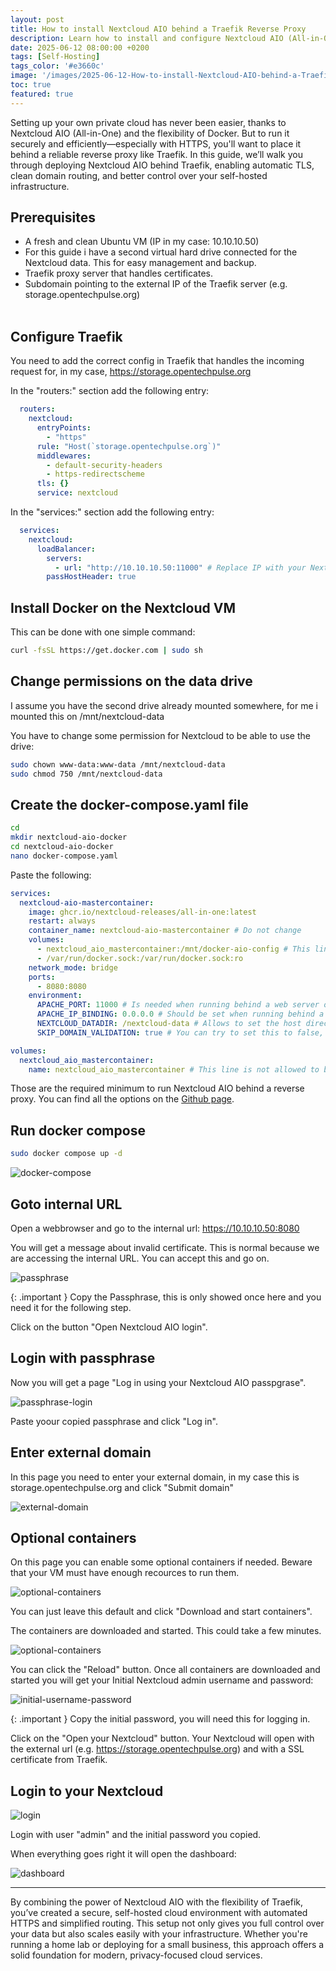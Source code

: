 ```yaml
---
layout: post
title: How to install Nextcloud AIO behind a Traefik Reverse Proxy
description: Learn how to install and configure Nextcloud AIO (All-in-One) behind a Traefik reverse proxy using Docker.
date: 2025-06-12 08:00:00 +0200
tags: [Self-Hosting]
tags_color: '#e3660c'
image: '/images/2025-06-12-How-to-install-Nextcloud-AIO-behind-a-Traefik-Reverse-Proxy/Preview.png'
toc: true
featured: true
---
```


Setting up your own private cloud has never been easier, thanks to Nextcloud AIO (All-in-One) and the flexibility of Docker. But to run it securely and efficiently—especially with HTTPS, you'll want to place it behind a reliable reverse proxy like Traefik. In this guide, we’ll walk you through deploying Nextcloud AIO behind Traefik, enabling automatic TLS, clean domain routing, and better control over your self-hosted infrastructure.

## **Prerequisites**

* A fresh and clean Ubuntu VM (IP in my case: 10.10.10.50)
* For this guide i have a second virtual hard drive connected for the Nextcloud data. This for easy management and backup.
* Traefik proxy server that handles certificates.
* Subdomain pointing to the external IP of the Traefik server (e.g. storage.opentechpulse.org)
<br><br>

## **Configure Traefik**

You need to add the correct config in Traefik that handles the incoming request for, in my case, https://storage.opentechpulse.org

In the "routers:" section add the following entry:

```yaml
  routers:
    nextcloud:
      entryPoints:
        - "https"
      rule: "Host(`storage.opentechpulse.org`)"
      middlewares:
        - default-security-headers
        - https-redirectscheme
      tls: {}
      service: nextcloud
```

In the "services:" section add the following entry:

```yaml
  services:
    nextcloud:
      loadBalancer:
        servers:
          - url: "http://10.10.10.50:11000" # Replace IP with your Nextcloud VM
        passHostHeader: true
```

## **Install Docker on the Nextcloud VM**

This can be done with one simple command:

```bash
curl -fsSL https://get.docker.com | sudo sh
```

## **Change permissions on the data drive**

I assume you have the second drive already mounted somewhere, for me i mounted this on /mnt/nextcloud-data

You have to change some permission for Nextcloud to be able to use the drive:

```bash
sudo chown www-data:www-data /mnt/nextcloud-data
sudo chmod 750 /mnt/nextcloud-data
```

## **Create the docker-compose.yaml file**

```bash
cd
mkdir nextcloud-aio-docker
cd nextcloud-aio-docker
nano docker-compose.yaml
```

Paste the following:

```yaml
services:
  nextcloud-aio-mastercontainer:
    image: ghcr.io/nextcloud-releases/all-in-one:latest
    restart: always
    container_name: nextcloud-aio-mastercontainer # Do not change
    volumes:
      - nextcloud_aio_mastercontainer:/mnt/docker-aio-config # This line is not allowed to be changed as otherwise the built-in backup solution will not work
      - /var/run/docker.sock:/var/run/docker.sock:ro
    network_mode: bridge
    ports:
      - 8080:8080
    environment:
      APACHE_PORT: 11000 # Is needed when running behind a web server or reverse proxy
      APACHE_IP_BINDING: 0.0.0.0 # Should be set when running behind a web server or reverse proxy
      NEXTCLOUD_DATADIR: /nextcloud-data # Allows to set the host directory for Nextcloud's datadir.
      SKIP_DOMAIN_VALIDATION: true # You can try to set this to false, but with a reverse proxy this might fail

volumes:
  nextcloud_aio_mastercontainer:
    name: nextcloud_aio_mastercontainer # This line is not allowed to be changed as otherwise the built-in backup solution will not work
```

Those are the required minimum to run Nextcloud AIO behind a reverse proxy. You can find all the options on the <a href="https://github.com/nextcloud/all-in-one/blob/main/compose.yaml" target="_blank">Github page</a>.

## **Run docker compose**

```bash
sudo docker compose up -d
```

![docker-compose](/images/2025-06-12-How-to-install-Nextcloud-AIO-behind-a-Traefik-Reverse-Proxy/1-nextcloud-aio-docker-compose.png)

## **Goto internal URL**

Open a webbrowser and go to the internal url: https://10.10.10.50:8080

You will get a message about invalid certificate. This is normal because we are accessing the internal URL. You can accept this and go on.

![passphrase](/images/2025-06-12-How-to-install-Nextcloud-AIO-behind-a-Traefik-Reverse-Proxy/2-nextcloud-aio-initial-setup.png)

{: .important }
Copy the Passphrase, this is only showed once here and you need it for the following step.

Click on the button "Open Nextcloud AIO login".

## **Login with passphrase**

Now you will get a page "Log in using your Nextcloud AIO passpgrase".

![passphrase-login](/images/2025-06-12-How-to-install-Nextcloud-AIO-behind-a-Traefik-Reverse-Proxy/3-nextcloud-aio-initial-login-with-key-phrase.png)

Paste yoour copied passphrase and click "Log in".

## **Enter external domain**

In this page you need to enter your external domain, in my case this is storage.opentechpulse.org and click "Submit domain"

![external-domain](/images/2025-06-12-How-to-install-Nextcloud-AIO-behind-a-Traefik-Reverse-Proxy/4-nextcloud-aio-initial-domain-check.png)

## **Optional containers**

On this page you can enable some optional containers if needed. Beware that your VM must have enough recources to run them.

![optional-containers](/images/2025-06-12-How-to-install-Nextcloud-AIO-behind-a-Traefik-Reverse-Proxy/5-nextcloud-aio-optional-containers-timezone.png)

You can just leave this default and click "Download and start containers".

The containers are downloaded and started. This could take a few minutes.

![optional-containers](/images/2025-06-12-How-to-install-Nextcloud-AIO-behind-a-Traefik-Reverse-Proxy/6-nextcloud-aio-optional-containers-starting.png)

You can click the "Reload" button. Once all containers are downloaded and started you will get your Initial Nextcloud admin username and password:

![initial-username-password](/images/2025-06-12-How-to-install-Nextcloud-AIO-behind-a-Traefik-Reverse-Proxy/7-nextcloud-aio-initialusername-and-password.png)

{: .important }
Copy the initial password, you will need this for logging in.

Click on the "Open your Nextcloud" button. Your Nextcloud will open with the external url (e.g. https://storage.opentechpulse.org) and with a SSL certificate from Traefik.

## **Login to your Nextcloud**

![login](/images/2025-06-12-How-to-install-Nextcloud-AIO-behind-a-Traefik-Reverse-Proxy/8-nextcloud-aio-login.png)

Login with user "admin" and the initial password you copied.

When everything goes right it will open the dashboard:

![dashboard](/images/2025-06-12-How-to-install-Nextcloud-AIO-behind-a-Traefik-Reverse-Proxy/9-nextcloud-aio-dashboard.png)

***

By combining the power of Nextcloud AIO with the flexibility of Traefik, you’ve created a secure, self-hosted cloud environment with automated HTTPS and simplified routing. This setup not only gives you full control over your data but also scales easily with your infrastructure. Whether you're running a home lab or deploying for a small business, this approach offers a solid foundation for modern, privacy-focused cloud services.